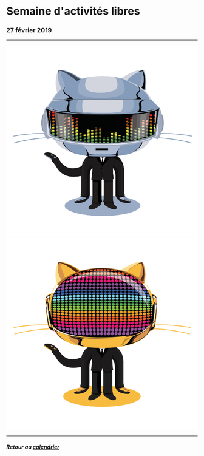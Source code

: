 # Semaine d'activités libres

### 27 février 2019

-----
![Image https://octodex.github.com/daftpunktocat-thomas par James Kang](/assets/daftpunktocat-thomas.gif) ![Image https://octodex.github.com/daftpunktocat-guy par James Kang](/assets/daftpunktocat-guy.gif)

-----

##### Retour au [calendrier](/calendrier.md)
